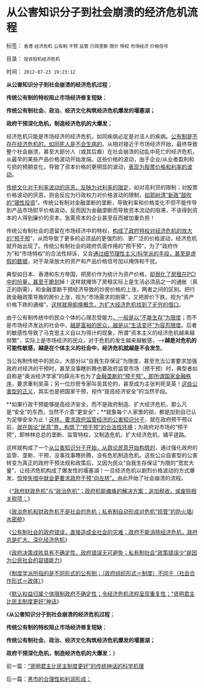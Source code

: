 # 从公害知识分子到社会崩溃的经济危机流程

标签： `香港` `经济危机` `公有制` `干预` `监管` `行政垄断` `限价` `特权` `市场经济` `价格信号` 

目录： `投资投机经济危机`

时间： `2012-07-23 19:23:12`

**从公害知识分子到社会崩溃的经济危机过程**；

**传统公有制的特权阻止市场经济修复短缺**；

**传统公有制社会、政治、经济文化构筑经济危机爆发的堰塞湖；**

**政府干预深化危机，制造经济危机的大爆发**；

经济危机只能是市场经济的经济危机，如同疾病必定是对活人的疾病。[公有制是不存在经济危机的，如同死人是不会生病的](../../../2012/7/17/经济危机指“市场经济的供应链可能断裂”的危机.md)。从相对接近于市场经济开始，最终导致整个社会崩溃，甚至大部分人（或其后裔）在社会崩溃的动乱中死亡的经济危机，从最早的某些产品价格波动开始发端。这些价格的波动，由于企业/从业者盈利和亏损的预期变化，导致了资本价格的更明显的波动，[表现为股票价格和利率的波动](../../../2012/1/10/高市盈率是被特权侵犯的“生理反应”；.md)。

[传统文化对于利率波动的厌恶，反映为对利率的限定](../../../2011/6/22/有高利贷就没有产能过剩，没有通货膨胀；没有经济周期.md)，如对高利贷的限制；对股票价格波动的厌恶，则会反应为行政权力对价格波动的限制，[如郭树清“新政”鼓吹的“理性投资](../../../2012/4/24/强盗逻辑正在制造空前的金融危机和经济危机.md)”。传统公有制对金融垄断的垄断，导致利率和价格变化不但不能传导到产品市场熨平价格波动，反而因为金融垄断而导致资本流动的阻滞，不该得到资本的人得到廉价的资本，急需资本的企业甚至反而被加重负担！

传统公有制社会的遗留在市场经济中的特权，[构成了政府特权对经济危机的放大的“预干预](../../../2012/7/3/国企对祖国的损害，至少相当于国企收入30-50倍.md)”，从而导致了更多的必须品的更强烈的、更广泛的价格波动，经济危机就开始出现了。传统公有制社会的政府负面作用的“预干预”，为了“政府作为”和“市场特权”的合法性辩诉，又会[通过细节理性主义/科学派的手段，甚至是虚假的数据](../../../2012/6/30/科学派是两百年来“政府干预论”的政治哲学.md)，对于渐渐放大的资产和产品价格信号加以掩饰和干扰。

典型如日本、香港和东方帝国，把房价作为统计为资产价格，[却弱化了房租在PCI中的份量，甚至干脆划](../../../2010/7/7/人民币升值将造成通缩牛市.md)掉！这样就掩饰了房租实际上是生活必须品之一的通胀（真正的刚需），和金融垄断干预经济导致的炒房价格的上涨，两者之间的区别。把行政金融政策导致的房价上涨，视为“市场需求的刚需”，又把房价下跌，视为“资产价格下跌的通缩”。[这样就用偷换概念，为扩大经济危机找到了无穷的借口](../../../2010/2/2/经济学中的通胀定义不同.md)。

由于公有制传统中的民众个体的心理忍受能力[，一般是以“不能生存”为限度](../../../2011/11/11/公有制的自然资源和严刑峻法.md)；而不是市场经济发达的社会中，[越是富裕的民众，越是以“生活变坏”为容忍限度](http://darthvad.blog.sohu.com/164018986.html)。后者的敏感性导致了马克思主义自以为得计的现象，所谓“资本主义的经济危机越来越频繁”，实际上是市场经济的民众，对于危机的发生越来越敏感，——>**越是对危机的可能性敏感，越是在个体主义的社会中，经济危机就越是不会发生**。

当公有制传统中的民众，大部分以“自我生存保证”为限度，甚至充当公害要求加强政府对经济的干预时，甚至没事瞎折腾也要政府监管市场（预干预）时，典型者如自称是“奥派经济学家”的薛兆丰也为了[金融垄断的“预干预”，即所谓国家金融秩序](../../../2011/8/13/高利贷救世界；金融垄断是命门.md)，要求重判吴英；另一位炒房专家叫吴其伦的，甚至成为主张判死吴英！[这些公害型的正义](../../../2012/6/10/为什么金融秩序Order吴英该死.md)，其实也是把国家干预，视作“提高经济安全”的当然手段。

**如果行政干预能够提高经济安全，而不是政府制造、扩大经济危机，那么凡是“安全”的东西，当然不介意“更安全”；**就象每个人家里的锁，都是加到自已认为足够安全为止！[这样，要求政府监管经济的公害知识分子](../../../2012/7/18/校车和奶粉的监管逻辑，信仰专制的人相信监管.md)，就在政府预干预以前，[就在舆论“民意”界，构筑了“预干预”的合法性环境](../../../2012/7/12/有特色的“国际接轨”都是公害知识分子鼓吹的.md)；为政府对市场的“预干预”，即林林总总的垄断、监管特权，又制造危机，扩大经济危机，铺平道路。

这样就构成了一个[从公害知识分子开始，从舆论民意开始构筑的](../../../2012/6/6/公害知识分子的愚民金字塔和通往奴役之路.md)，通过强化政府的监管、垄断、干预，没事找事瞎折腾，没有危机制造危机。这些公众自害型的公害转变为真正的政府干预法规和政策后，又因为民众“自我生存保证”为限的“宽宏大量”，让经济危机构成了爆发性的堰塞湖！一旦经济危机以剧烈价格波动的方式爆发，[惊惶失措中就会更要求政府干预“向左转”。](../../../2012/5/16/公有制改革模式“逢危机向左转”救的是贵族特权阶层.md)由此开始了社会崩溃的流程。

《[“政府财政危机”与“政治危机”；政府机能瘫痪的解决方案：追加税收，或废除相关税项；](../../../2012/7/21/政府机能瘫痪的危机和解决方案.md)》

《[政治危机和财政危机不是社会的危机；私有制自动形成对危机“损管”的防火墙/水密舱](../../../2012/7/21/社会危机的损管和扩散的流程.md)》

《[公有制社会的政府错误，直接造成全社会的灾难；政府不能消除经济危机，政府总是扩大、深化经济危机](../../../2012/7/22/“通往奴役之路”是神马风景线？.md)》

《[政府决策成败具有不确定性，政府错误无可避免；私有制社会“政策错误少”是因为公民社会的容错能力](../../../2012/7/22/政府决策具有不确定性，为什么公有制总是“灾难深重”？.md)》

《[制度学派所指的是不同形式的公有制；（政府组织形式＝制度）不同于（社会合作形式＝政体）](../../../2012/7/22/“好的制度出好官”是错误的观念.md)》

《[默认权益归属个体限制政府不确定性；令经济危机流程呈现重复性；“贤明君主比民主制度更好”神话](../../../2012/7/23/“贤明君主比民主制度更好”的传统神话的科学机理.md)》

《**从公害知识分子到社会崩溃的经济危机过程**；

**传统公有制的特权阻止市场经济修复短缺**；

**传统公有制社会、政治、经济文化构筑经济危机爆发的堰塞湖；**

**政府干预深化危机，制造经济危机的大爆发**；》



前一篇：[“贤明君主比民主制度更好”的传统神话的科学机理](../../../2012/7/23/“贤明君主比民主制度更好”的传统神话的科学机理.md)

后一篇：[黑市的合理性和利润形成；](../../../2012/7/23/黑市的合理性和利润形成；.md)